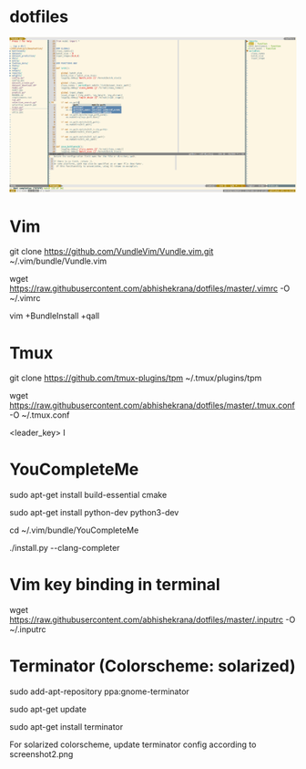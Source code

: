 # dotfiles

![Screenshot](screenshot1.png)

# Vim
git clone https://github.com/VundleVim/Vundle.vim.git ~/.vim/bundle/Vundle.vim

wget https://raw.githubusercontent.com/abhishekrana/dotfiles/master/.vimrc -O ~/.vimrc

vim +BundleInstall +qall


# Tmux
git clone https://github.com/tmux-plugins/tpm ~/.tmux/plugins/tpm

wget https://raw.githubusercontent.com/abhishekrana/dotfiles/master/.tmux.conf -O ~/.tmux.conf

<leader_key> I


# YouCompleteMe
sudo apt-get install build-essential cmake

sudo apt-get install python-dev python3-dev

cd ~/.vim/bundle/YouCompleteMe

./install.py --clang-completer


# Vim key binding in terminal
wget https://raw.githubusercontent.com/abhishekrana/dotfiles/master/.inputrc -O ~/.inputrc


# Terminator (Colorscheme: solarized)
sudo add-apt-repository ppa:gnome-terminator

sudo apt-get update

sudo apt-get install terminator

For solarized colorscheme, update terminator config according to screenshot2.png

